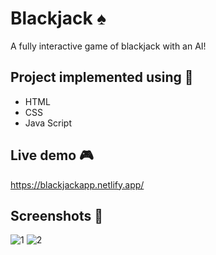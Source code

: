 # Blackjack ♠️

A fully interactive game of blackjack with an AI!

## Project implemented using 🔨
* HTML
* CSS
* Java Script 

## Live demo 🎮
https://blackjackapp.netlify.app/

## Screenshots 🔎
![1](https://user-images.githubusercontent.com/34416677/94481145-94bddf80-01d7-11eb-83f9-df45e17a3994.png)
![2](https://user-images.githubusercontent.com/34416677/94481152-9687a300-01d7-11eb-967c-ffdf1d6f8cc9.png)

